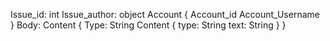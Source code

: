 Issue_id: int
Issue_author: object
	Account {
		Account_id
		Account_Username
	}
Body:
	Content {
	Type: String
	Content {
		type: String
		text: String
	}
	}